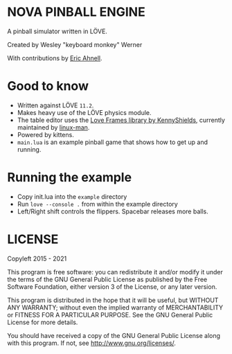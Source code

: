 # NOVA PINBALL ENGINE

A pinball simulator written in LÖVE.

Created by Wesley "keyboard monkey" Werner

With contributions by [Eric Ahnell](https://github.com/wrldwzrd89).

# Good to know

+ Written against LÖVE `11.2`.
+ Makes heavy use of the LÖVE physics module.
+ The table editor uses the [Love Frames library by KennyShields](https://github.com/linux-man/LoveFrames), currently maintained by [linux-man](https://github.com/linux-man/).
+ Powered by kittens.
+ `main.lua` is an example pinball game that shows how to get up and running.

# Running the example

- Copy init.lua into the `example` directory
- Run `love --console .` from within the example directory
- Left/Right shift controls the flippers. Spacebar releases more balls.

# LICENSE

Copyleft 2015 - 2021

This program is free software: you can redistribute it and/or modify
it under the terms of the GNU General Public License as published by
the Free Software Foundation, either version 3 of the License, or
any later version.

This program is distributed in the hope that it will be useful,
but WITHOUT ANY WARRANTY; without even the implied warranty of
MERCHANTABILITY or FITNESS FOR A PARTICULAR PURPOSE.  See the
GNU General Public License for more details.

You should have received a copy of the GNU General Public License
along with this program. If not, see http://www.gnu.org/licenses/.
